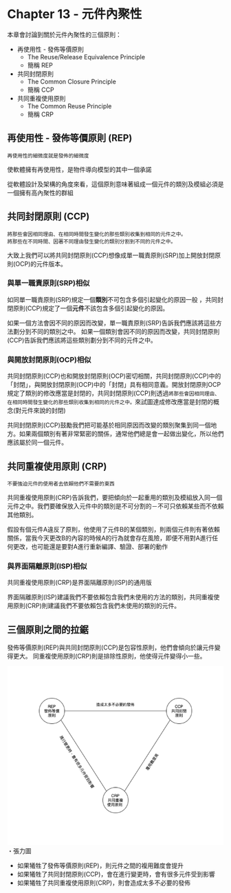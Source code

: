 # Chapter 13 - 元件內聚性

本章會討論到關於元件內聚性的三個原則：

- 再使用性 - 發佈等價原則
  - The Reuse/Release Equivalence Principle
  - 簡稱 REP
- 共同封閉原則
  - The Common Closure Principle
  - 簡稱 CCP
- 共同重複使用原則
  - The Common Reuse Principle
  - 簡稱 CRP

## 再使用性 - 發佈等價原則 (REP)

    再使用性的細微度就是發佈的細微度

使軟體擁有再使用性，是物件導向模型的其中一個承諾

從軟體設計及架構的角度來看，這個原則意味著組成一個元件的類別及模組必須是一個擁有高內聚性的群組

## 共同封閉原則 (CCP)

    將那些會因相同理由、在相同時間發生變化的那些類別收集到相同的元件之中。
    將那些在不同時間、因著不同理由發生變化的類別分割到不同的元件之中。

大致上我們可以將共同封閉原則(CCP)想像成單一職責原則(SRP)加上開放封閉原則(OCP)的元件版本。

### 與單一職責原則(SRP)相似

如同單一職責原則(SRP)規定一個**類別**不可包含多個引起變化的原因一般
，共同封閉原則(CCP)規定了一個**元件**不該包含多個引起變化的原因。

如果一個方法會因不同的原因而改變，單一職責原則(SRP)告訴我們應該將這些方法劃分到不同的類別之中。
如果一個類別會因不同的原因而改變，共同封閉原則(CCP)告訴我們應該將這些類別劃分到不同的元件之中。

### 與開放封閉原則(OCP)相似

共同封閉原則(CCP)也和開放封閉原則(OCP)密切相關，共同封閉原則(CCP)中的「封閉」，與開放封閉原則(OCP)中的「封閉」具有相同意義。開放封閉原則OCP規定了類別的修改應當是封閉的，共同封閉原則(CCP)則透過`將那些會因相同理由、在相同時間發生變化的那些類別收集到相同的元件之中。`來試圖達成修改應當是封閉的概念(對元件來說的封閉)

共同封閉原則(CCP)鼓勵我們把可能基於相同原因而改變的類別聚集到同一個地方。如果兩個類別有著非常緊密的關係，通常他們總是會一起做出變化，所以他們應該屬於同一個元件。

## 共同重複使用原則 (CRP)

    不要強迫元件的使用者去依賴他們不需要的東西

共同重複使用原則(CRP)告訴我們，要把傾向於一起重用的類別及模組放入同一個元件之中。我們要確保放入元件中的類別是不可分割的－不可只依賴某些而不依賴其他類別。

假設有個元件A違反了原則，他使用了元件B的某個類別，則兩個元件則有著依賴關係，當我今天更改B的內容的時候A的行為就會存在風險，即便不用對A進行任何更改，也可能還是要對A進行重新編譯、驗證、部署的動作

### 與界面隔離原則(ISP)相似

共同重複使用原則(CRP)是界面隔離原則(ISP)的通用版

界面隔離原則(ISP)建議我們不要依賴包含我們未使用的方法的類別，共同重複使用原則(CRP)則建議我們不要依賴包含我們未使用的類別的元件。

## 三個原則之間的拉鋸

發佈等價原則(REP)與共同封閉原則(CCP)是包容性原則，他們會傾向於讓元件變得更大。
同重複使用原則(CRP)則是排除性原則，他使得元件變得小一些。

![](/CleanArchitecture/resource/13-1.png) <br />
・張力圖

- 如果犧牲了發佈等價原則(REP)，則元件之間的複用難度會提升
- 如果犧牲了共同封閉原則(CCP)，會在進行變更時，會有很多元件受到影響
- 如果犧牲了共同重複使用原則(CRP)，則會造成太多不必要的發佈